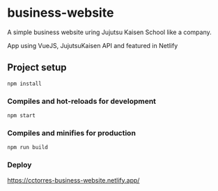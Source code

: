 # business-website

A simple business website uring Jujutsu Kaisen School like a company. 

App using VueJS, JujutsuKaisen API and featured in Netlify

## Project setup
```
npm install
```

### Compiles and hot-reloads for development
```
npm start
```

### Compiles and minifies for production
```
npm run build
```

### Deploy

https://cctorres-business-website.netlify.app/
